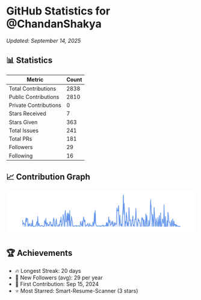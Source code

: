 # GitHub Statistics for @ChandanShakya
*Updated: September 14, 2025*

## 📊 Statistics
| Metric | Count |
|--------|--------|
| Total Contributions | 2838 |
| Public Contributions | 2810 |
| Private Contributions | 0 |
| Stars Received | 7 |
| Stars Given | 363 |
| Total Issues | 241 |
| Total PRs | 181 |
| Followers | 29 |
| Following | 16 |

## 📈 Contribution Graph

![Contribution Graph](./contribution_graph.png)

## 🏆 Achievements

- 🔥 Longest Streak: 20 days
- 👥 New Followers (avg): 29 per year
- 📅 First Contribution: Sep 15, 2024
- ⭐ Most Starred: Smart-Resume-Scanner (3 stars)
